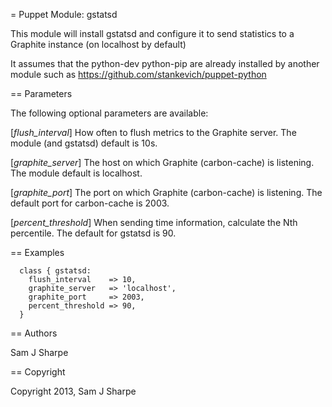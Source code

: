 = Puppet Module: gstatsd

This module will install gstatsd and configure it to send statistics to a
Graphite instance (on localhost by default)

It assumes that the python-dev python-pip are already installed by another
module such as https://github.com/stankevich/puppet-python

== Parameters

The following optional parameters are available:

[*flush_interval*]
How often to flush metrics to the Graphite server. The module (and gstatsd)
default is 10s.

[*graphite_server*]
The host on which Graphite (carbon-cache) is listening. The module default
is localhost.

[*graphite_port*]
The port on which Graphite (carbon-cache) is listening. The default port for
carbon-cache is 2003.

[*percent_threshold*]
When sending time information, calculate the Nth percentile. The default for
gstatsd is 90.

== Examples
```
  class { gstatsd:
    flush_interval    => 10,
    graphite_server   => 'localhost',
    graphite_port     => 2003,
    percent_threshold => 90,
  }
```
== Authors

 Sam J Sharpe

== Copyright

 Copyright 2013, Sam J Sharpe

